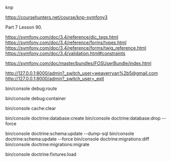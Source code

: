knp

https://coursehunters.net/course/knp-symfony3

Part 7
Lesson 90.

https://symfony.com/doc/3.4/reference/dic_tags.html
https://symfony.com/doc/3.4/reference/forms/types.html
https://symfony.com/doc/3.4/reference/forms/twig_reference.html
https://symfony.com/doc/3.4/validation.html#constraints

https://symfony.com/doc/master/bundles/FOSUserBundle/index.html

http://127.0.0.1:8000/admin?_switch_user=weaverryan%2b5@gmail.com
http://127.0.0.1:8000/admin?_switch_user=_exit

bin/console debug:route

bin/console debug:container

bin/console cache:clear

bin/console doctrine:database:create
bin/console doctrine:database:drop --force

bin/console doctrine:schema:update --dump-sql
bin/console doctrine:schema:update --force
bin/console doctrine:migrations:diff
bin/console doctrine:migrations:migrate

bin/console doctrine:fixtures:load